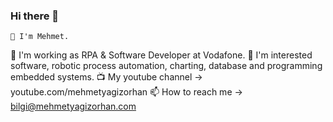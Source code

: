 ### Hi there 👋

	💬 I'm Mehmet.
🔭 I'm working as RPA & Software Developer at Vodafone.
👀 I'm interested software, robotic process automation, charting, database and programming embedded systems.
📺 My youtube channel -> youtube.com/mehmetyagizorhan
📫 How to reach me -> bilgi@mehmetyagizorhan.com

